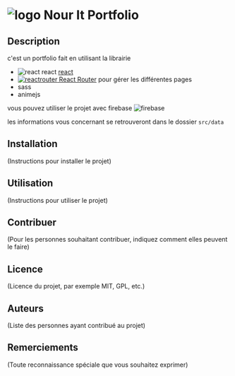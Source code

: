 # ![logo](public/favicon.ico) Nour It Portfolio

## Description

c'est un portfolio fait en utilisant la librairie

- ![react](https://) react [react](https://react.dev/)
- [![reactrouter](https://reactrouter.com/favicon-light.png) React Router](https://reactrouter.com/en/main) pour gérer les différentes pages
- sass
- animejs


vous pouvez utiliser le projet avec firebase ![firebase](https://www.gstatic.com/devrel-devsite/prod/v5ba20c1e081870fd30b7c8ebfa8711369a575956c1f44323664285c05468c6a4/firebase/images/favicon.png)


les informations vous concernant se retrouveront dans le dossier ```src/data```

## Installation
(Instructions pour installer le projet)

## Utilisation
(Instructions pour utiliser le projet)

## Contribuer
(Pour les personnes souhaitant contribuer, indiquez comment elles peuvent le faire)

## Licence
(Licence du projet, par exemple MIT, GPL, etc.)

## Auteurs
(Liste des personnes ayant contribué au projet)

## Remerciements
(Toute reconnaissance spéciale que vous souhaitez exprimer)